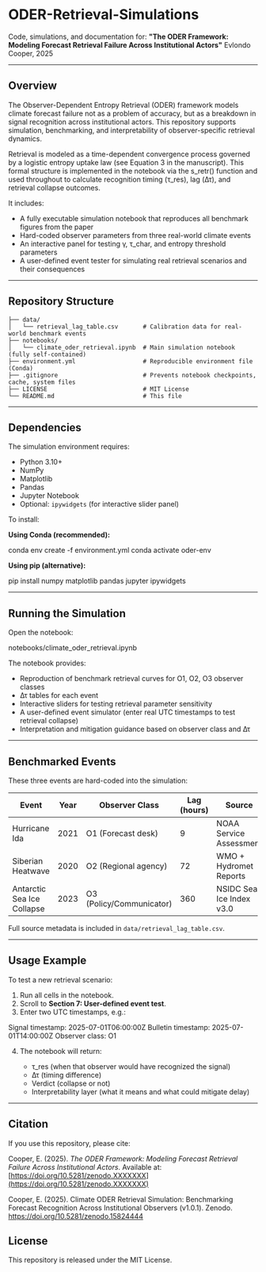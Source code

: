 # ODER-Retrieval-Simulations

Code, simulations, and documentation for:
**"The ODER Framework: Modeling Forecast Retrieval Failure Across Institutional Actors"**
Evlondo Cooper, 2025

---

## Overview

The Observer-Dependent Entropy Retrieval (ODER) framework models climate forecast failure not as a problem of accuracy, but as a breakdown in signal recognition across institutional actors.
This repository supports simulation, benchmarking, and interpretability of observer-specific retrieval dynamics.

Retrieval is modeled as a time-dependent convergence process governed by a logistic entropy uptake law (see Equation 3 in the manuscript).
This formal structure is implemented in the notebook via the s_retr() function and used throughout to calculate recognition timing (τ_res), lag (Δτ), and retrieval collapse outcomes.

It includes:

* A fully executable simulation notebook that reproduces all benchmark figures from the paper
* Hard-coded observer parameters from three real-world climate events
* An interactive panel for testing γ, τ\_char, and entropy threshold parameters
* A user-defined event tester for simulating real retrieval scenarios and their consequences

---

## Repository Structure

```
├── data/
│   └── retrieval_lag_table.csv       # Calibration data for real-world benchmark events
├── notebooks/
│   └── climate_oder_retrieval.ipynb  # Main simulation notebook (fully self-contained)
├── environment.yml                   # Reproducible environment file (Conda)
├── .gitignore                        # Prevents notebook checkpoints, cache, system files
├── LICENSE                           # MIT License
└── README.md                         # This file
```

---

## Dependencies

The simulation environment requires:

* Python 3.10+
* NumPy
* Matplotlib
* Pandas
* Jupyter Notebook
* Optional: `ipywidgets` (for interactive slider panel)

To install:

**Using Conda (recommended):**

conda env create -f environment.yml
conda activate oder-env

**Using pip (alternative):**

pip install numpy matplotlib pandas jupyter ipywidgets

---

## Running the Simulation

Open the notebook:

notebooks/climate\_oder\_retrieval.ipynb

The notebook provides:

* Reproduction of benchmark retrieval curves for O1, O2, O3 observer classes
* Δτ tables for each event
* Interactive sliders for testing retrieval parameter sensitivity
* A user-defined event simulator (enter real UTC timestamps to test retrieval collapse)
* Interpretation and mitigation guidance based on observer class and Δτ

---

## Benchmarked Events

These three events are hard-coded into the simulation:

| Event                      | Year | Observer Class           | Lag (hours) | Source                   |
| -------------------------- | ---- | ------------------------ | ----------- | ------------------------ |
| Hurricane Ida              | 2021 | O1 (Forecast desk)       | 9           | NOAA Service Assessment  |
| Siberian Heatwave          | 2020 | O2 (Regional agency)     | 72          | WMO + Hydromet Reports   |
| Antarctic Sea Ice Collapse | 2023 | O3 (Policy/Communicator) | 360         | NSIDC Sea Ice Index v3.0 |

Full source metadata is included in `data/retrieval_lag_table.csv`.

---

## Usage Example

To test a new retrieval scenario:

1. Run all cells in the notebook.
2. Scroll to **Section 7: User-defined event test**.
3. Enter two UTC timestamps, e.g.:

Signal timestamp: 2025-07-01T06:00:00Z
Bulletin timestamp: 2025-07-01T14:00:00Z
Observer class: O1

4. The notebook will return:

   * τ\_res (when that observer would have recognized the signal)
   * Δτ (timing difference)
   * Verdict (collapse or not)
   * Interpretability layer (what it means and what could mitigate delay)

---

## Citation

If you use this repository, please cite:

Cooper, E. (2025). *The ODER Framework: Modeling Forecast Retrieval Failure Across Institutional Actors*.
Available at: [https://doi.org/10.5281/zenodo.XXXXXXX](https://doi.org/10.5281/zenodo.XXXXXXX)

Cooper, E. (2025). Climate ODER Retrieval Simulation: Benchmarking Forecast Recognition Across Institutional Observers (v1.0.1). Zenodo. https://doi.org/10.5281/zenodo.15824444

## License

This repository is released under the MIT License.
